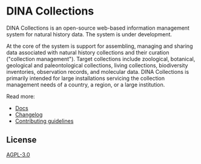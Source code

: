 # DINA Collections

DINA Collections is an open-source web-based information management system for
natural history data. The system is under development.

At the core of the system is support for assembling, managing and sharing data
associated with natural history collections and their curation ("collection
management"). Target collections include zoological, botanical, geological and
paleontological collections, living collections, biodiversity inventories,
observation records, and molecular data. DINA Collections is primarily intended
for large installations servicing the collection management needs of a country,
a region, or a large institution.

Read more:

- [Docs](/packages/docs/docs)
- [Changelog](CHANGELOG.md)
- [Contributing guidelines](CONTRIBUTING.md)

## License

[AGPL-3.0](LICENSE)
